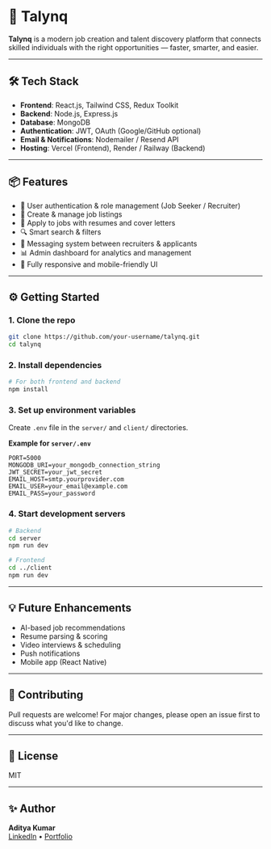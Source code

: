 # 🚀 Talynq

**Talynq** is a modern job creation and talent discovery platform that connects skilled individuals with the right opportunities — faster, smarter, and easier.

---

## 🛠 Tech Stack

- **Frontend**: React.js, Tailwind CSS, Redux Toolkit
- **Backend**: Node.js, Express.js
- **Database**: MongoDB
- **Authentication**: JWT, OAuth (Google/GitHub optional)
- **Email & Notifications**: Nodemailer / Resend API
- **Hosting**: Vercel (Frontend), Render / Railway (Backend)

---

## 📦 Features

- 👤 User authentication & role management (Job Seeker / Recruiter)
- 📄 Create & manage job listings
- 📝 Apply to jobs with resumes and cover letters
- 🔍 Smart search & filters
- 💬 Messaging system between recruiters & applicants
- 📊 Admin dashboard for analytics and management
- 📱 Fully responsive and mobile-friendly UI

---

## ⚙️ Getting Started

### 1. Clone the repo

```bash
git clone https://github.com/your-username/talynq.git
cd talynq
```

### 2. Install dependencies

```bash
# For both frontend and backend
npm install
```

### 3. Set up environment variables

Create `.env` file in the `server/` and `client/` directories.

**Example for `server/.env`**

```env
PORT=5000
MONGODB_URI=your_mongodb_connection_string
JWT_SECRET=your_jwt_secret
EMAIL_HOST=smtp.yourprovider.com
EMAIL_USER=your_email@example.com
EMAIL_PASS=your_password
```

### 4. Start development servers

```bash
# Backend
cd server
npm run dev

# Frontend
cd ../client
npm run dev
```

---

## 💡 Future Enhancements

- AI-based job recommendations
- Resume parsing & scoring
- Video interviews & scheduling
- Push notifications
- Mobile app (React Native)

---

## 🤝 Contributing

Pull requests are welcome! For major changes, please open an issue first to discuss what you'd like to change.

---

## 📄 License

MIT

---

## ✨ Author

**Aditya Kumar**  
[LinkedIn](https://linkedin.com/in/your-profile) • [Portfolio](https://your-portfolio.com)

